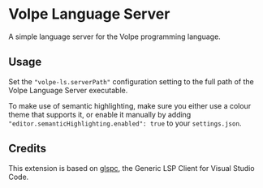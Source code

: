 # Volpe Language Server

A simple language server for the Volpe programming language.

## Usage

Set the `"volpe-ls.serverPath"` configuration setting to the full path of the Volpe Language Server executable.

To make use of semantic highlighting, make sure you either use a colour theme that supports it, or enable it manually by adding `"editor.semanticHighlighting.enabled": true` to your `settings.json`.

## Credits

This extension is based on [glspc](https://marketplace.visualstudio.com/items?itemName=torokati44.glspc), the Generic LSP Client for Visual Studio Code.
